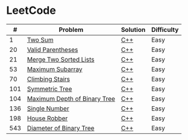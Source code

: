 # LeetCode

| # | Problem | Solution | Difficulty|
|---| ------- | -------- |-------|
|1|[Two Sum][p1]|[C++][p1sol]|Easy
|20|[Valid Parentheses][p20]|[C++][p20sol]|Easy
|21|[Merge Two Sorted Lists][p21]|[C++][p21sol]|Easy
|53|[Maximum Subarray][p53]|[C++][p53sol]|Easy
|70|[Climbing Stairs][p70]|[C++][p70sol]|Easy
|101|[Symmetric Tree][p101]|[C++][p101sol]|Easy
|104|[Maximum Depth of Binary Tree][p104]|[C++][p104sol]|Easy
|136|[Single Number][p136]|[C++][p136sol]|Easy
|198|[House Robber][p198]|[C++][p198sol]|Easy
|543|[Diameter of Binary Tree][p543]|[C++][p543sol]|Easy

[p1]:https://leetcode.com/problems/two-sum/
[p1sol]:./Top%20100%20liked%20Questions/1.%20Two%20Sum.md
[p20]:https://leetcode.com/problems/valid-parentheses/
[p20sol]:./Top%20100%20liked%20Questions/20.%20Valid%20Parentheses.md
[p21]:https://leetcode.com/problems/merge-two-sorted-lists/
[p21sol]:./Top%20100%20liked%20Questions/21.%20Merge%20Two%20Sorted%20Lists.md
[p53]:https://leetcode.com/problems/maximum-subarray/
[p53sol]:./Top%20100%20liked%20Questions/Top%20100%20liked%20Questions/53.%20Maximum%20Subarray.md
[p70]:https://leetcode.com/problems/climbing-stairs/
[p70sol]:./Top%20100%20liked%20Questions/Top%20100%20liked%20Questions/70.%20Climbing%20Stairs.md
[p101]:https://leetcode.com/problems/symmetric-tree/
[p101sol]:./Top%20100%20liked%20Questions/101.%20Symmetric%20Tree.md
[p104]:https://leetcode.com/problems/maximum-depth-of-binary-tree/
[p104sol]:./Top%20100%20liked%20Questions/104.%20Maximum%20Depth%20of%20Binary%20Tree.md
[p136]:https://leetcode.com/problems/single-number/
[p136sol]:./Top%20100%20liked%20Questions/136.%20Single%20Number.md
[p198]:https://leetcode.com/problems/house-robber/
[p198sol]:./Top%20100%20liked%20Questions/198.%20House%20Robber.md
[p543]:https://leetcode.com/problems/diameter-of-binary-tree/
[p543sol]:./Top%20100%20liked%20Questions/543.%20Diameter%20of%20Binary%20Tree.md

